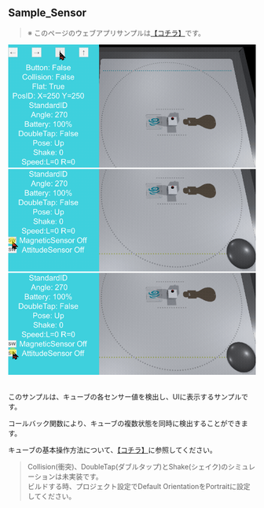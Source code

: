 ## Sample_Sensor

> ※ このページのウェブアプリサンプルは[【コチラ】](https://morikatron.github.io/t4u/sample/sensor2_2_0/)です。

<div align="center">
<img width=600 src="/docs/res/samples/sensor1.gif">
<img width=600 src="/docs/res/samples/sensor2.gif">
<img width=600 src="/docs/res/samples/sensor3.gif">
</div>

<br>

このサンプルは、キューブの各センサー値を検出し、UIに表示するサンプルです。

コールバック関数により、キューブの複数状態を同時に検出することができます。

キューブの基本操作方法について、[【コチラ】](https://github.com/morikatron/toio-sdk-for-unity/blob/main/docs/usage_simulator.md#45-cube-オブジェクトの操作-cubeinteraction)に参照してください。

> Collision(衝突)、DoubleTap(ダブルタップ)とShake(シェイク)のシミュレーションは未実装です。<br>
> ビルドする時、プロジェクト設定でDefault OrientationをPortraitに設定してください。
